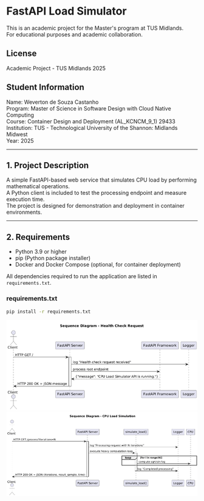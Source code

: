 # FastAPI Load Simulator

This is an academic project for the Master's program at TUS Midlands.  
For educational purposes and academic collaboration.

## License

Academic Project - TUS Midlands 2025

## Student Information

Name: Weverton de Souza Castanho  
Program: Master of Science in Software Design with Cloud Native Computing  
Course: Container Design and Deployment (AL_KCNCM_9_1) 29433  
Institution: TUS - Technological University of the Shannon: Midlands Midwest  
Year: 2025  

---

## 1. Project Description

A simple FastAPI-based web service that simulates CPU load by performing mathematical operations.  
A Python client is included to test the processing endpoint and measure execution time.  
The project is designed for demonstration and deployment in container environments.

---

## 2. Requirements

- Python 3.9 or higher  
- pip (Python package installer)  
- Docker and Docker Compose (optional, for container deployment)

All dependencies required to run the application are listed in `requirements.txt`.

### requirements.txt
```bash
pip install -r requirements.txt
```

![Health Check Sequence Diagram](sequence_healthcheck.png)
![Load Simulation Sequence Diagram](sequence_loadsimulation.png)
